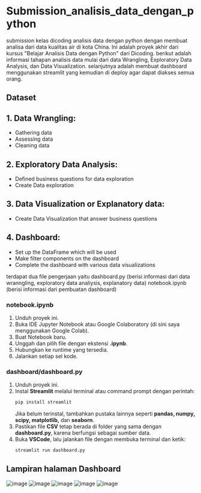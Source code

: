 # Submission_analisis_data_dengan_python
submission kelas dicoding analisis data dengan python dengan membuat analisa dari data kualitas air di kota China. Ini adalah proyek akhir dari kursus "Belajar Analisis Data dengan Python" dari Dicoding. berikut adalah informasi tahapan analisis data mulai dari data Wrangling, Exploratory Data Analysis, dan Data Visualization. selanjutnya adalah membuat dashboard menggunakan streamlit yang kemudian di deploy agar dapat diakses semua orang.

## Dataset

## 1. Data Wrangling:
- Gathering data
- Assessing data
- Cleaning data
## 2. Exploratory Data Analysis:
- Defined business questions for data exploration
- Create Data exploration
## 3. Data Visualization or Explanatory data:
- Create Data Visualization that answer business questions
## 4. Dashboard:
- Set up the DataFrame which will be used
- Make filter components on the dashboard
- Complete the dashboard with various data visualizations

terdapat dua file pengerjaan yaitu
dashboard.py (berisi informasi dari data wranngling, exploratory data analiysis, explanatory data)
notebook.ipynb (berisi informasi dari pembuatan dashboard)

### **notebook.ipynb**  
1. Unduh proyek ini.  
2. Buka IDE Jupyter Notebook atau Google Colaboratory (di sini saya menggunakan Google Colab).  
3. Buat Notebook baru.
4. Unggah dan pilih file dengan ekstensi **.ipynb**.  
5. Hubungkan ke runtime yang tersedia.  
6. Jalankan setiap sel kode.  

### **dashboard/dashboard.py**  
1. Unduh proyek ini.  
2. Instal **Streamlit** melalui terminal atau command prompt dengan perintah:  
   ```sh
   pip install streamlit
   ```  
   Jika belum terinstal, tambahkan pustaka lainnya seperti **pandas, numpy, scipy, matplotlib,** dan **seaborn**.  
3. Pastikan file **CSV** tetap berada di folder yang sama dengan **dashboard.py**, karena berfungsi sebagai sumber data.  
4. Buka **VSCode**, lalu jalankan file dengan membuka terminal dan ketik:  
   ```sh
   streamlit run dashboard.py
   ```
## Lampiran halaman Dashboard
![image](https://github.com/user-attachments/assets/ad298cfc-1e1d-46f0-a111-dcca1b2daf44)
![image](https://github.com/user-attachments/assets/736f719d-ced8-4212-bb8d-00500b1e662a)
![image](https://github.com/user-attachments/assets/32beaa57-e848-4300-9acf-a1c8d3c3433e)
![image](https://github.com/user-attachments/assets/f3b0af70-338d-40f0-ad16-de265ad32cac)
![image](https://github.com/user-attachments/assets/9502f9ce-b8e0-454b-b37f-8ffb06750024)

